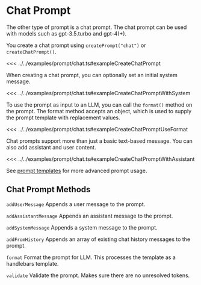# Chat Prompt
The other type of prompt is a chat prompt. The chat prompt can be used with models such as gpt-3.5.turbo and gpt-4(+).

You create a chat prompt using `createPrompt("chat")` or `createChatPrompt()`.

<PromptOutput example="prompt.chat.exampleCreateChatPrompt">

<<< ../../examples/prompt/chat.ts#exampleCreateChatPrompt
</PromptOutput>

When creating a chat prompt, you can optionally set an initial system message.

<PromptOutput example="prompt.chat.exampleCreateChatPromptWithSystem">

<<< ../../examples/prompt/chat.ts#exampleCreateChatPromptWithSystem
</PromptOutput>

To use the prompt as input to an LLM, you can call the `format()` method on the prompt. The format method accepts an object, which is used to supply the prompt template with replacement values.

<PromptOutput example="prompt.chat.exampleCreateChatPromptUseFormat">

<<< ../../examples/prompt/chat.ts#exampleCreateChatPromptUseFormat
</PromptOutput>



Chat prompts support more than just a basic text-based message. You can also add assistant and user content.

<PromptOutput example="prompt.chat.exampleCreateChatPromptWithAssistant">

<<< ../../examples/prompt/chat.ts#exampleCreateChatPromptWithAssistant
</PromptOutput>


See [prompt templates](/prompt/advanced.html) for more advanced prompt usage.

## Chat Prompt Methods
`addUserMessage`
Appends a user message to the prompt.

`addAssistantMessage`
Appends an assistant message to the prompt.

`addSystemMessage`
Appends a system message to the prompt.

`addFromHistory`
Appends an array of existing chat history messages to the prompt.

`format`
Format the prompt for LLM. This processes the template as a handlebars template.

`validate`
Validate the prompt. Makes sure there are no unresolved tokens.